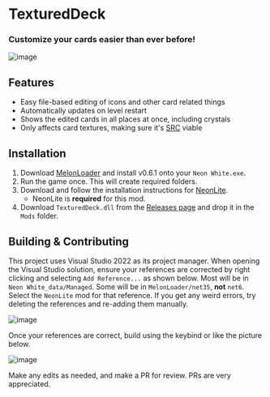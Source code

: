 # TexturedDeck
### Customize your cards easier than ever before!

![image](https://github.com/user-attachments/assets/9eca04ea-25f7-4020-9cb5-d603b0c62a82)

## Features
- Easy file-based editing of icons and other card related things
- Automatically updates on level restart
- Shows the edited cards in all places at once, including crystals
- Only affects card textures, making sure it's [SRC](https://www.speedrun.com/neon_white) viable

## Installation

1. Download [MelonLoader](https://github.com/LavaGang/MelonLoader/releases/latest) and install v0.6.1 onto your `Neon White.exe`.
2. Run the game once. This will create required folders.
3. Download and follow the installation instructions for [NeonLite](https://github.com/Faustas156/NeonLite).
    - NeonLite is **required** for this mod.
4. Download `TexturedDeck.dll` from the [Releases page](https://github.com/stxticOVFL/TexturedDeck/releases/latest) and drop it in the `Mods` folder.

## Building & Contributing
This project uses Visual Studio 2022 as its project manager. When opening the Visual Studio solution, ensure your references are corrected by right clicking and selecting `Add Reference...` as shown below. 
Most will be in `Neon White_data/Managed`. Some will be in `MelonLoader/net35`, **not** `net6`. Select the `NeonLite` mod for that reference. 
If you get any weird errors, try deleting the references and re-adding them manually.

![image](https://github.com/user-attachments/assets/0ed86c36-0df6-4263-9344-78508b22d218)

Once your references are correct, build using the keybind or like the picture below.

![image](https://github.com/stxticOVFL/EventTracker/assets/29069561/40a50e46-5fc2-4acc-a3c9-4d4edb8c7d83)

Make any edits as needed, and make a PR for review. PRs are very appreciated.
